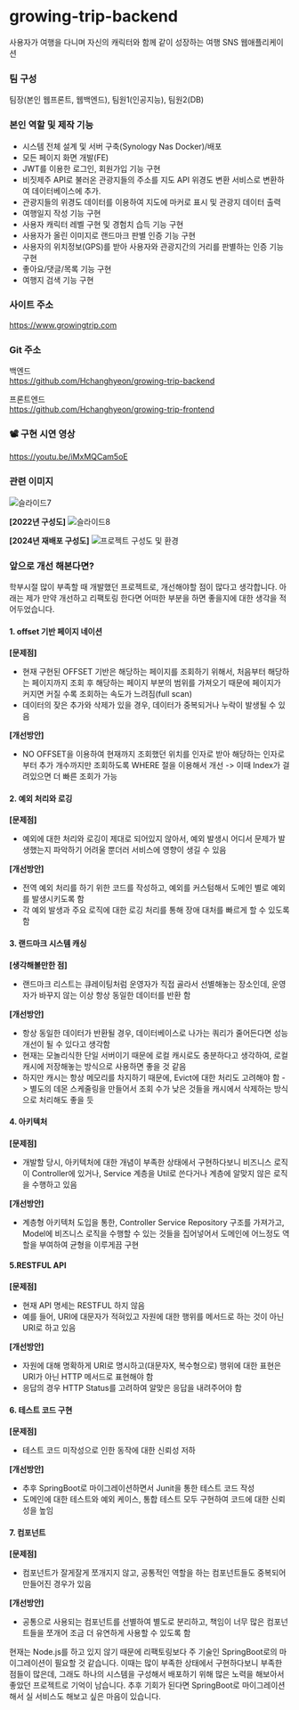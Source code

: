 # growing-trip-backend

사용자가 여행을 다니며 자신의 캐릭터와 함께 같이 성장하는 여행 SNS 웹애플리케이션

### 팀 구성
팀장(본인 웹프론트, 웹백엔드), 팀원1(인공지능), 팀원2(DB)

### 본인 역할 및 제작 기능
- 시스템 전체 설계 및 서버 구축(Synology Nas Docker)/배포
- 모든 페이지 화면 개발(FE)
- JWT를 이용한 로그인, 회원가입 기능 구현
- 비짓제주 API로 불러온 관광지들의 주소를 지도 API 위경도 변환 서비스로 변환하여 데이터베이스에 추가.
- 관광지들의 위경도 데이터를 이용하여 지도에 마커로 표시 및 관광지 데이터 출력
- 여행일지 작성 기능 구현
- 사용자 캐릭터 레벨 구현 및 경험치 습득 기능 구현
- 사용자가 올린 이미지로 랜드마크 판별 인증 기능 구현
- 사용자의 위치정보(GPS)를 받아 사용자와 관광지간의 거리를 판별하는 인증 기능 구현
- 좋아요/댓글/목록 기능 구현
- 여행지 검색 기능 구현

### 사이트 주소
https://www.growingtrip.com

### Git 주소
백엔드 <br>
https://github.com/Hchanghyeon/growing-trip-backend

프론트엔드 <br>
https://github.com/Hchanghyeon/growing-trip-frontend

### 📽️ 구현 시연 영상
https://youtu.be/iMxMQCam5oE

### 관련 이미지
![슬라이드7](https://github.com/Hchanghyeon/growing-trip-frontend/assets/92444744/c9a2d6d5-081b-4fe0-946b-2063b91d781b)

**[2022년 구성도]**
![슬라이드8](https://github.com/Hchanghyeon/growing-trip-frontend/assets/92444744/ca80d53b-1b9b-4f30-a993-0388166450cb)

**[2024년 재배포 구성도]**
![프로젝트 구성도 및 환경](https://github.com/Hchanghyeon/growing-trip-backend/assets/92444744/06a43fa0-a6b4-4441-9b88-7e5eb65f3bf4)


### 앞으로 개선 해본다면?
학부시절 많이 부족할 때 개발했던 프로젝트로, 개선해야할 점이 많다고 생각합니다. 아래는 제가 만약 개선하고 리팩토링 한다면 어떠한 부분을 하면 좋을지에 대한 생각을 적어두었습니다.

#### 1. offset 기반 페이지 네이션

**[문제점]**
- 현재 구현된 OFFSET 기반은 해당하는 페이지를 조회하기 위해서, 처음부터 해당하는 페이지까지 조회 후 해당하는 페이지 부분의 범위를 가져오기 때문에 페이지가 커지면 커질 수록 조회하는 속도가 느려짐(full scan)
- 데이터의 잦은 추가와 삭제가 있을 경우, 데이터가 중복되거나 누락이 발생될 수 있음

**[개선방안]**
- NO OFFSET을 이용하여 현재까지 조회했던 위치를 인자로 받아 해당하는 인자로부터 추가 개수까지만 조회하도록 WHERE 절을 이용해서 개선 -> 이때 Index가 걸려있으면 더 빠른 조회가 가능

#### 2. 예외 처리와 로깅

**[문제점]**
- 예외에 대한 처리와 로깅이 제대로 되어있지 않아서, 예외 발생시 어디서 문제가 발생했는지 파악하기 어려울 뿐더러 서비스에 영향이 생길 수 있음

**[개선방안]**
- 전역 예외 처리를 하기 위한 코드를 작성하고, 예외를 커스텀해서 도메인 별로 예외를 발생시키도록 함
- 각 예외 발생과 주요 로직에 대한 로깅 처리를 통해 장애 대처를 빠르게 할 수 있도록 함

#### 3. 랜드마크 시스템 캐싱
**[생각해볼만한 점]**
- 랜드마크 리스트는 큐레이팅처럼 운영자가 직접 골라서 선별해놓는 장소인데, 운영자가 바꾸지 않는 이상 항상 동일한 데이터를 반환 함

**[개선방안]**
- 항상 동일한 데이터가 반환될 경우, 데이터베이스로 나가는 쿼리가 줄어든다면 성능 개선이 될 수 있다고 생각함
- 현재는 모놀리식한 단일 서버이기 때문에 로컬 캐시로도 충분하다고 생각하여, 로컬 캐시에 저장해놓는 방식으로 사용하면 좋을 것 같음
- 하지만 캐시는 항상 메모리를 차지하기 때문에, Evict에 대한 처리도 고려해야 함 -> 별도의 데몬 스케줄링을 만들어서 조회 수가 낮은 것들을 캐시에서 삭제하는 방식으로 처리해도 좋을 듯

#### 4. 아키텍처
**[문제점]**
- 개발할 당시, 아키텍처에 대한 개념이 부족한 상태에서 구현하다보니 비즈니스 로직이 Controller에 있거나, Service 계층을 Util로 쓴다거나 계층에 알맞지 않은 로직을 수행하고 있음

**[개선방안]**
- 계층형 아키텍처 도입을 통한, Controller Service Repository 구조를 가져가고, Model에 비즈니스 로직을 수행할 수 있는 것들을 집어넣어서 도메인에 어느정도 역할을 부여하여 균형을 이루게끔 구현

#### 5.RESTFUL API
**[문제점]**
- 현재 API 명세는 RESTFUL 하지 않음
- 예를 들어, URI에 대문자가 적혀있고 자원에 대한 행위를 메서드로 하는 것이 아닌 URI로 하고 있음

**[개선방안]**
- 자원에 대해 명확하게 URI로 명시하고(대문자X, 복수형으로) 행위에 대한 표현은 URI가 아닌 HTTP 메서드로 표현해야 함
- 응답의 경우 HTTP Status를 고려하여 알맞은 응답을 내려주어야 함

#### 6. 테스트 코드 구현
**[문제점]**
- 테스트 코드 미작성으로 인한 동작에 대한 신뢰성 저하

**[개선방안]**
- 추후 SpringBoot로 마이그레이션하면서 Junit을 통한 테스트 코드 작성
- 도메인에 대한 테스트와 예외 케이스, 통합 테스트 모두 구현하여 코드에 대한 신뢰성을 높임

#### 7. 컴포넌트
**[문제점]**
- 컴포넌트가 잘게잘게 쪼개지지 않고, 공통적인 역할을 하는 컴포넌트들도 중복되어 만들어진 경우가 있음

**[개선방안]**
- 공통으로 사용되는 컴포넌트를 선별하여 별도로 분리하고, 책임이 너무 많은 컴포넌트들을 쪼개어 조금 더 유연하게 사용할 수 있도록 함

현재는 Node.js를 하고 있지 않기 때문에 리팩토링보다 주 기술인 SpringBoot로의 마이그레이션이 필요할 것 같습니다. 이때는 많이 부족한 상태에서 구현하다보니 부족한 점들이 많은데, 그래도 하나의 시스템을 구성해서 배포하기 위해 많은 노력을 해보아서 좋았던 프로젝트로 기억이 남습니다. 추후 기회가 된다면 SpringBoot로 마이그레이션해서 실 서비스도 해보고 싶은 마음이 있습니다.
